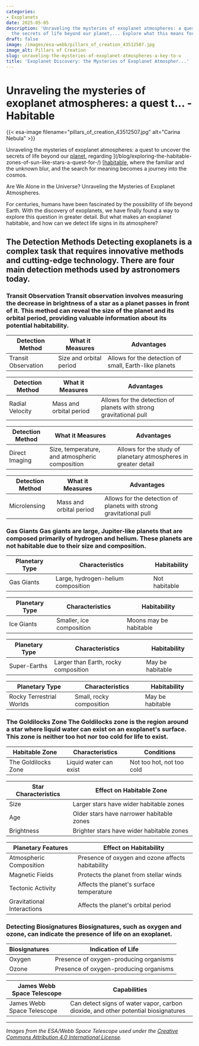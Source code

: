 ```yaml
---
categories:
- Exoplanets
date: 2025-05-05
description: 'Unraveling the mysteries of exoplanet atmospheres: a quest to uncover
  the secrets of life beyond our planet,... Explore what this means for alien life.'
draft: false
image: /images/esa-webb/pillars_of_creation_43512507.jpg
image_alt: Pillars of Creation
slug: unraveling-the-mysteries-of-exoplanet-atmospheres-a-key-to-u
title: 'Exoplanet Discovery: the Mysteries of Exoplanet Atmospher...'
---
```


# Unraveling the mysteries of exoplanet atmospheres: a quest t... - Habitable
{{< esa-image filename="pillars_of_creation_43512507.jpg" alt="Carina Nebula" >}}



Unraveling the mysteries of exoplanet atmospheres: a quest to uncover the secrets of life beyond our [planet](/blog/exoplanet-detection-methods-reveal-clues-to-planetary-secret), regarding ](/blog/exploring-the-habitable-zones-of-sun-like-stars-a-quest-for-/) [[habitable](/blog/the-delicate-balance-of-exoplanetary-habitability), where the familiar and the unknown blur, and the search for meaning becomes a journey into the cosmos.

Are We Alone in the Universe? Unraveling the Mysteries of Exoplanet Atmospheres.

 For centuries, humans have been fascinated by the possibility of life beyond Earth. With the discovery of exoplanets, we have finally found a way to explore this question in greater detail. But what makes an exoplanet habitable, and how can we detect life signs in its atmosphere?

 ## The Detection Methods Detecting exoplanets is a complex task that requires innovative methods and cutting-edge technology. There are four main detection methods used by astronomers today.

 ### Transit Observation Transit observation involves measuring the decrease in brightness of a star as a planet passes in front of it. This method can reveal the size of the planet and its orbital period, providing valuable information about its potential habitability.

 | Detection Method | What it Measures | Advantages |
| --- | --- | --- |
| Transit Observation | Size and orbital period | Allows for the detection of small, Earth-like planets | ### Radial Velocity Radial velocity involves measuring the star's wobbling motion caused by the gravitational pull of an orbiting planet. This method can reveal the mass of the planet and its orbital period, providing information about its possible composition.

 | Detection Method | What it Measures | Advantages |
| --- | --- | --- |
| Radial Velocity | Mass and orbital period | Allows for the detection of planets with strong gravitational pull | ### Direct Imaging Direct imaging involves capturing images of the planet directly, using powerful telescopes and advanced image processing techniques. This method can reveal the size, temperature, and atmospheric composition of the planet.

 | Detection Method | What it Measures | Advantages |
| --- | --- | --- |
| Direct Imaging | Size, temperature, and atmospheric composition | Allows for the study of planetary atmospheres in greater detail | ### Microlensing Microlensing involves measuring the bending of light around a star caused by the gravitational pull of an orbiting planet. This method can reveal the mass of the planet and its orbital period, providing information about its possible composition.

 | Detection Method | What it Measures | Advantages |
| --- | --- | --- |
| Microlensing | Mass and orbital period | Allows for the detection of planets with strong gravitational pull | ## Planetary Classification Exoplanets come in a variety of sizes, compositions, and orbital periods. Understanding these differences is crucial for determining their habitability.

 ### Gas Giants Gas giants are large, Jupiter-like planets that are composed primarily of hydrogen and helium. These planets are not habitable due to their size and composition.

 | Planetary Type | Characteristics | Habitability |
| --- | --- | --- |
| Gas Giants | Large, hydrogen-helium composition | Not habitable | ### Ice Giants Ice giants are smaller than gas giants and are composed primarily of water, ammonia, and methane ices. These planets may have habitable moons.

 | Planetary Type | Characteristics | Habitability |
| --- | --- | --- |
| Ice Giants | Smaller, ice composition | Moons may be habitable | ### Super-Earths Super-Earths are larger than Earth but smaller than the gas giants. These planets may be habitable due to their size and composition.

 | Planetary Type | Characteristics | Habitability |
| --- | --- | --- |
| Super-Earths | Larger than Earth, rocky composition | May be habitable | ### Rocky Terrestrial Worlds Rocky terrestrial worlds are small, Earth-like planets that are composed primarily of rock and metal. These planets may be habitable due to their size and composition.

 | Planetary Type | Characteristics | Habitability |
| --- | --- | --- |
| Rocky Terrestrial Worlds | Small, rocky composition | May be habitable | ## The Habitable Zone The habitable zone, also known as the "Goldilocks" zone, is the region around a star where liquid water can exist on an exoplanet's surface. This zone is determined by the star's size, age, and brightness.

 ### The Goldilocks Zone The Goldilocks zone is the region around a star where liquid water can exist on an exoplanet's surface. This zone is neither too hot nor too cold for life to exist.

 | Habitable Zone | Characteristics | Conditions |
| --- | --- | --- |
| The Goldilocks Zone | Liquid water can exist | Not too hot, not too cold | ### Star Characteristics The characteristics of a star, such as its size, age, and brightness, can affect the habitable zone.

 | Star Characteristics | Effect on Habitable Zone |
| --- | --- |
| Size | Larger stars have wider habitable zones |
| Age | Older stars have narrower habitable zones |
| Brightness | Brighter stars have wider habitable zones | ### Planetary Features Planetary features, such as atmospheric composition, magnetic fields, tectonic activity, and gravitational interactions with neighboring bodies, can also affect habitability.

 | Planetary Features | Effect on Habitability |
| --- | --- |
| Atmospheric Composition | Presence of oxygen and ozone affects habitability |
| Magnetic Fields | Protects the planet from stellar winds |
| Tectonic Activity | Affects the planet's surface temperature |
| Gravitational Interactions | Affects the planet's orbital period | ## The Significance of Atmospheric Studies The study of exoplanet atmospheres is crucial for determining their habitability.

 ### Detecting Biosignatures Biosignatures, such as oxygen and ozone, can indicate the presence of life on an exoplanet.

 | Biosignatures | Indication of Life |
| --- | --- |
| Oxygen | Presence of oxygen-producing organisms |
| Ozone | Presence of oxygen-producing organisms | ### The James Webb Space Telescope The James Webb Space Telescope is a powerful tool for studying exoplanet atmospheres.

 | James Webb Space Telescope | Capabilities |
| --- | --- |
| James Webb Space Telescope | Can detect signs of water vapor, carbon dioxide, and other potential biosignatures | ## Conclusion The study of exoplanet atmospheres is a complex task that requires innovative methods and cutting-edge technology. By understanding the detection methods, planetary classification, habitable zone, and atmospheric studies, we can refine our search for life beyond Earth. The discovery of biosignatures in an exoplanet's atmosphere could be a major breakthrough in the search for extraterrestrial life.

---

*Images from the ESA/Webb Space Telescope used under the [Creative Commons Attribution 4.0 International License](https://creativecommons.org/licenses/by/4.0).*